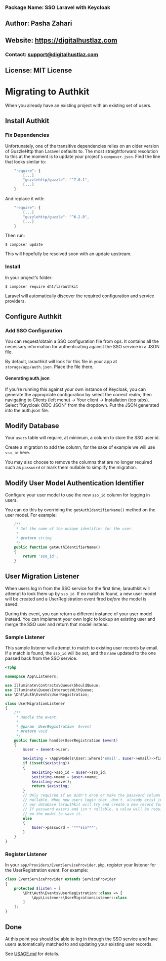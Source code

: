 
### Package Name: SSO Laravel with Keycloak 
## Author: Pasha Zahari
## Website: https://digitalhustlaz.com
### Contact: support@digitalhustlaz.com
## License: MIT License


# Migrating to Authkit

When you already have an existing project with an existing set of users.

## Install Authkit

### Fix Dependencies

Unfortunately, one of the transitive dependencies relies on an older version of
GuzzleHttp than Laravel defaults to. The most straightforward resolution to this
at the moment is to update your project's `composer.json`. Find the line that
looks similar to:

```js
	"require": {
		[...]
		"guzzlehttp/guzzle": "^7.0.1",
		[...]
	}
```

And replace it with:

```js
	"require": {
		[...]
		"guzzlehttp/guzzle": "^6.2.0",
		[...]
	}
```

Then run:

```
$ composer update
```

This will hopefully be resolved soon with an update upstream.

### Install

In your project's folder:

```
$ composer require dht/larauthkit
```

Laravel will automatically discover the required configuration and service
providers.


## Configure Authkit

### Add SSO Configuration

You can request/obtain a SSO configuration file from ops. It contains all the
necessary information for authenticating against the SSO service in a JSON file.

By default, larauthkit will look for this file in your app at `storage/app/auth.json`.
Place the file there.

#### Generating auth.json

If you're running this against your own instance of Keycloak, you can
generate the appropriate configuration by select the correct realm, then
navigating to Clients (left menu) -> Your client -> Installation (top tabs).
Select "Keycloak OIDC JSON" from the dropdown. Put the JSON generated into the
auth.json file.


## Modify Database

Your `users` table will require, at minimum, a column to store the SSO user id.

Create a migration to add the column, for the sake of example we will use `sso_id`
here.

You may also choose to remove the columns that are no longer required such as
`password` or mark them nullable to simplify the migration.


## Modify User Model Authentication Identifier

Configure your user model to use the new `sso_id` column for logging in users.

You can do this by overriding the `getAuthIdentifierName()` method on the user
model. For example:

```php
	/**
	 * Get the name of the unique identifier for the user.
	 *
	 * @return string
	 */
	public function getAuthIdentifierName()
	{
		return 'sso_id';
	}
```

## User Migration Listener

When users log in from the SSO service for the first time, larauthkit will attempt
to look them up by `sso_id`. If no match is found, a new user model will be
created and a UserRegistration event fired _before_ the model is saved.

During this event, you can return a different instance of your user model
instead. You can implement your own logic to lookup an existing user and merge
the SSO user and return that model instead.

### Sample Listener

This sample listener will attempt to match to existing user records by email.
If a match is found, the `sso_id` will be set, and the `name` updated to the
one passed back from the SSO service.

```php
<?php

namespace App\Listeners;

use Illuminate\Contracts\Queue\ShouldQueue;
use Illuminate\Queue\InteractsWithQueue;
use \Dht\Auth\Events\UserRegistration;

class UserMigrationListener
{
	/**
	 * Handle the event.
	 *
	 * @param  UserRegistration  $event
	 * @return void
	 */
	public function handle(UserRegistration $event)
	{
		$user = $event->user;

		$existing = \App\Models\User::where('email', $user->email)->first();
		if (isset($existing))
		{
			$existing->sso_id = $user->sso_id;
			$existing->name = $user->name;
			$existing->save();
			return $existing;
		}
		// Only required if we didn't drop or make the password column
		// nullable. When new users login that _don't_ already exist in
		// our database larauthkit will try and create a new record for them.
		// If password exists and isn't nullable, a value will be required
		// on the model to save it.
		else
		{
			$user->password = '***sso***';
		}
	}
}
```

### Register Listener

In your `app/Providers/EventServiceProvider.php`, register your listener for
the UserRegistration event. For example:

```php
class EventServiceProvider extends ServiceProvider
{
    protected $listen = [
		\Dht\Auth\Events\UserRegistration::class => [
			\App\Listeners\UserMigrationListener::class
		]
    ];
}
```

## Done

At this point you should be able to log in through the SSO service and have
users automatically matched to and updating your existing user records.

See [USAGE.md](USAGE.md) for details.
